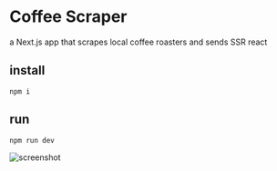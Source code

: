 # Coffee Scraper

a Next.js app that scrapes local coffee roasters and sends SSR react

## install

    npm i

## run

    npm run dev


![screenshot](https://raw.githubusercontent.com/grantglidewell/coffee_scraper/master/scrshot.png)
